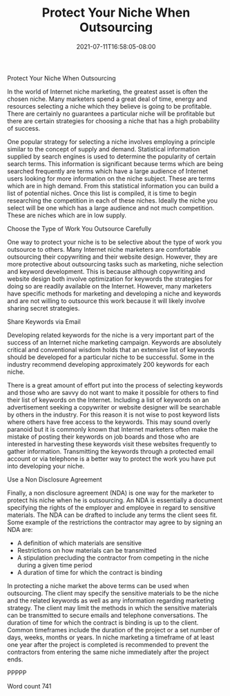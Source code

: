 ﻿---
title: "Protect Your Niche When Outsourcing"
date: 2021-07-11T16:58:05-08:00
description: "Outsourcing Ebooks and Software Jobs txt Tips for Web Success"
featured_image: "/images/Outsourcing Ebooks and Software Jobs txt.jpg"
tags: ["Outsourcing Ebooks and Software Jobs txt"]
---

Protect Your Niche When Outsourcing

In the world of Internet niche marketing, the greatest asset is often the chosen niche. Many marketers spend a great deal of time, energy and resources selecting a niche which they believe is going to be profitable. There are certainly no guarantees a particular niche will be profitable but there are certain strategies for choosing a niche that has a high probability of success. 

One popular strategy for selecting a niche involves employing a principle similar to the concept of supply and demand. Statistical information supplied by search engines is used to determine the popularity of certain search terms. This information is significant because terms which are being searched frequently are terms which have a large audience of Internet users looking for more information on the niche subject. These are terms which are in high demand. From this statistical information you can build a list of potential niches. Once this list is compiled, it is time to begin researching the competition in each of these niches. Ideally the niche you select will be one which has a large audience and not much competition. These are niches which are in low supply. 

Choose the Type of Work You Outsource Carefully

One way to protect your niche is to be selective about the type of work you outsource to others. Many Internet niche marketers are comfortable outsourcing their copywriting and their website design. However, they are more protective about outsourcing tasks such as marketing, niche selection and keyword development. This is because although copywriting and website design both involve optimization for keywords the strategies for doing so are readily available on the Internet. However, many marketers have specific methods for marketing and developing a niche and keywords and are not willing to outsource this work because it will likely involve sharing secret strategies. 

Share Keywords via Email

Developing related keywords for the niche is a very important part of the success of an Internet niche marketing campaign. Keywords are absolutely critical and conventional wisdom holds that an extensive list of keywords should be developed for a particular niche to be successful. Some in the industry recommend developing approximately 200 keywords for each niche. 

There is a great amount of effort put into the process of selecting keywords and those who are savvy do not want to make it possible for others to find their list of keywords on the Internet. Including a list of keywords on an advertisement seeking a copywriter or website designer will be searchable by others in the industry. For this reason it is not wise to post keyword lists where others have free access to the keywords. This may sound overly paranoid but it is commonly known that Internet marketers often make the mistake of posting their keywords on job boards and those who are interested in harvesting these keywords visit these websites frequently to gather information. Transmitting the keywords through a protected email account or via telephone is a better way to protect the work you have put into developing your niche.

Use a Non Disclosure Agreement

Finally, a non disclosure agreement (NDA) is one way for the marketer to protect his niche when he is outsourcing. An NDA is essentially a document specifying the rights of the employer and employee in regard to sensitive materials. The NDA can be drafted to include any terms the client sees fit. Some example of the restrictions the contractor may agree to by signing an NDA are:

* A definition of which materials are sensitive
* Restrictions on how materials can be transmitted
* A stipulation precluding the contractor from competing in the niche during a given time period
* A duration of time for which the contract is binding

In protecting a niche market the above terms can be used when outsourcing. The client may specify the sensitive materials to be the niche and the related keywords as well as any information regarding marketing strategy. The client may limit the methods in which the sensitive materials can be transmitted to secure emails and telephone conversations. The duration of time for which the contract is binding is up to the client. Common timeframes include the duration of the project or a set number of days, weeks, months or years. In niche marketing a timeframe of at least one year after the project is completed is recommended to prevent the contractors from entering the same niche immediately after the project ends. 

PPPPP

Word count 741


